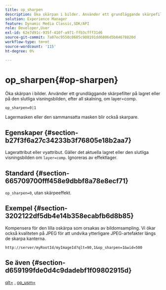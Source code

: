 ```yaml
---
title: op_sharpen
description: Öka skärpan i bilder. Använder ett grundläggande skärpefilter på lagret eller på den slutliga visningsbilden, efter all skalning, om layer=comp.
solution: Experience Manager
feature: Dynamic Media Classic,SDK/API
role: Developer,User
exl-id: 62e7d91c-935f-410f-a971-ffb3cfff31d6
source-git-commit: 7a07ec9550c0685c908191dd6806d5b84678820d
workflow-type: tm+mt
source-wordcount: '115'
ht-degree: 0%

---
```


# op_sharpen{#op-sharpen}

Öka skärpan i bilder. Använder ett grundläggande skärpefilter på lagret eller på den slutliga visningsbilden, efter all skalning, om layer=comp.

`op_sharpen=0|1`

Lagermasken eller den sammansatta masken blir också skarpare.

## Egenskaper {#section-b27f3f6a27c34233b3f76805e18b2aa7}

Lagerattribut eller vyattribut. Gäller det aktuella lagret eller den slutliga visningsbilden om `layer=comp`. Ignoreras av effektlager.

## Standard {#section-665709700fff458e9dbbf8a78e8ecf71}

`op_sharpen=0`, utan skärpeeffekt.

## Exempel {#section-3202122df5db4e14b358ecabfb6d8b85}

Kompensera för den lilla oskärpa som orsakas av bildomsampling. Vi ökar också kvaliteten på JPEG för att undvika ytterligare JPEG-artefakter längs de skarpa kanterna.

`http://server/myRootId/myImageId?qlt=90,1&op_sharpen=1&wid=500`

## Se även {#section-d659199fde0d4c9dadebf1f09802915d}

[qlt=](../../../../../is-api/http-ref/image-serving-api-ref/c-http-protocol-reference/c-command-reference/r-is-http-qlt.md#reference-f69ed0758c784b0385d979820546d352) , [op_usm=](../../../../../is-api/http-ref/image-serving-api-ref/c-http-protocol-reference/c-command-reference/r-op-sharpen.md#reference-c32573230c6140f883efdaa201ea8541)
